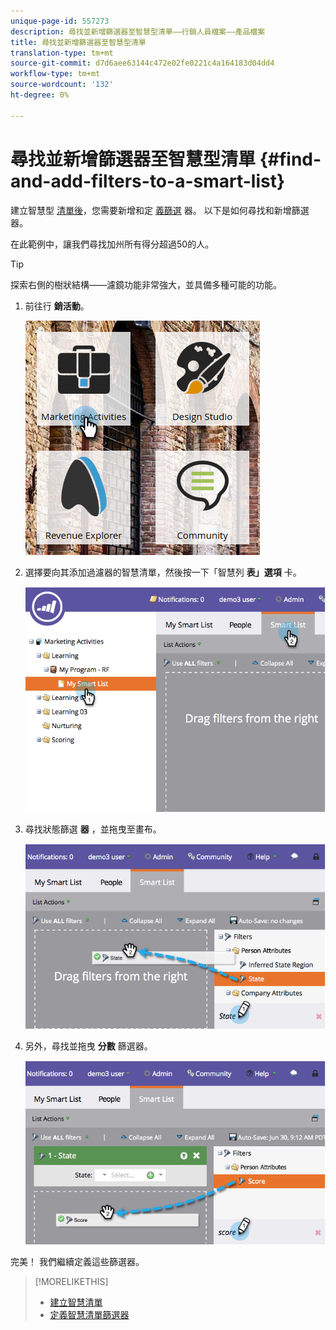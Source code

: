 ```yaml
---
unique-page-id: 557273
description: 尋找並新增篩選器至智慧型清單——行銷人員檔案——產品檔案
title: 尋找並新增篩選器至智慧型清單
translation-type: tm+mt
source-git-commit: d7d6aee63144c472e02fe0221c4a164183d04dd4
workflow-type: tm+mt
source-wordcount: '132'
ht-degree: 0%

---
```



# 尋找並新增篩選器至智慧型清單 {#find-and-add-filters-to-a-smart-list}

建立智慧型 [清單後](create-a-smart-list.md)，您需要新增和定 [義篩選](define-smart-list-filters.md) 器。 以下是如何尋找和新增篩選器。

在此範例中，讓我們尋找加州所有得分超過50的人。

>[!TIP]
>
>探索右側的樹狀結構——濾鏡功能非常強大，並具備多種可能的功能。

1. 前往行 **銷活動**。

   ![](assets/ma.png)

1. 選擇要向其添加過濾器的智慧清單，然後按一下「智慧列 **表」選項** 卡。

   ![](assets/two.png)

1. 尋找狀態篩選 **器** ，並拖曳至畫布。

   ![](assets/three.png)

1. 另外，尋找並拖曳 **分數** 篩選器。

   ![](assets/four.png)

完美！ 我們繼續定義這些篩選器。

>[!MORELIKETHIS]
>
>* [建立智慧清單](create-a-smart-list.md)
>* [定義智慧清單篩選器](define-smart-list-filters.md)

>



